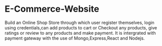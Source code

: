 # E-Commerce-Website

Build an Online Shop Store through which user register themselves, login using credentials,can add products
to cart or Checkout any products, give ratings or review to any products and make payment. It is intergrated
with payment gateway with the use of Mongo,Express,React and Nodejs.

